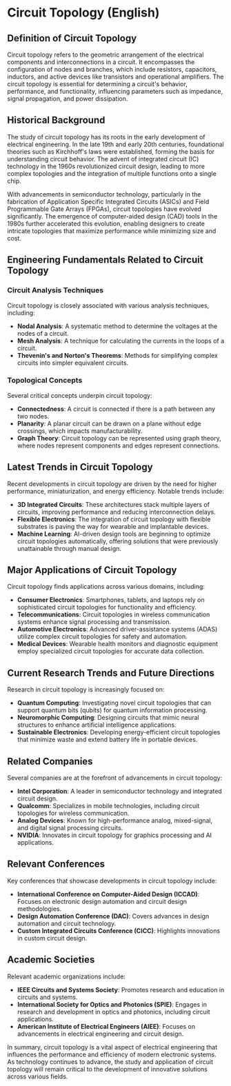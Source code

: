 # Circuit Topology (English)

## Definition of Circuit Topology

Circuit topology refers to the geometric arrangement of the electrical components and interconnections in a circuit. It encompasses the configuration of nodes and branches, which include resistors, capacitors, inductors, and active devices like transistors and operational amplifiers. The circuit topology is essential for determining a circuit's behavior, performance, and functionality, influencing parameters such as impedance, signal propagation, and power dissipation.

## Historical Background

The study of circuit topology has its roots in the early development of electrical engineering. In the late 19th and early 20th centuries, foundational theories such as Kirchhoff's laws were established, forming the basis for understanding circuit behavior. The advent of integrated circuit (IC) technology in the 1960s revolutionized circuit design, leading to more complex topologies and the integration of multiple functions onto a single chip.

With advancements in semiconductor technology, particularly in the fabrication of Application Specific Integrated Circuits (ASICs) and Field Programmable Gate Arrays (FPGAs), circuit topologies have evolved significantly. The emergence of computer-aided design (CAD) tools in the 1980s further accelerated this evolution, enabling designers to create intricate topologies that maximize performance while minimizing size and cost.

## Engineering Fundamentals Related to Circuit Topology

### Circuit Analysis Techniques

Circuit topology is closely associated with various analysis techniques, including:

- **Nodal Analysis**: A systematic method to determine the voltages at the nodes of a circuit.
- **Mesh Analysis**: A technique for calculating the currents in the loops of a circuit.
- **Thevenin's and Norton's Theorems**: Methods for simplifying complex circuits into simpler equivalent circuits.

### Topological Concepts

Several critical concepts underpin circuit topology:

- **Connectedness**: A circuit is connected if there is a path between any two nodes.
- **Planarity**: A planar circuit can be drawn on a plane without edge crossings, which impacts manufacturability.
- **Graph Theory**: Circuit topology can be represented using graph theory, where nodes represent components and edges represent connections.

## Latest Trends in Circuit Topology

Recent developments in circuit topology are driven by the need for higher performance, miniaturization, and energy efficiency. Notable trends include:

- **3D Integrated Circuits**: These architectures stack multiple layers of circuits, improving performance and reducing interconnection delays.
- **Flexible Electronics**: The integration of circuit topology with flexible substrates is paving the way for wearable and implantable devices.
- **Machine Learning**: AI-driven design tools are beginning to optimize circuit topologies automatically, offering solutions that were previously unattainable through manual design.

## Major Applications of Circuit Topology

Circuit topology finds applications across various domains, including:

- **Consumer Electronics**: Smartphones, tablets, and laptops rely on sophisticated circuit topologies for functionality and efficiency.
- **Telecommunications**: Circuit topologies in wireless communication systems enhance signal processing and transmission.
- **Automotive Electronics**: Advanced driver-assistance systems (ADAS) utilize complex circuit topologies for safety and automation.
- **Medical Devices**: Wearable health monitors and diagnostic equipment employ specialized circuit topologies for accurate data collection.

## Current Research Trends and Future Directions

Research in circuit topology is increasingly focused on:

- **Quantum Computing**: Investigating novel circuit topologies that can support quantum bits (qubits) for quantum information processing.
- **Neuromorphic Computing**: Designing circuits that mimic neural structures to enhance artificial intelligence applications.
- **Sustainable Electronics**: Developing energy-efficient circuit topologies that minimize waste and extend battery life in portable devices.

## Related Companies

Several companies are at the forefront of advancements in circuit topology:

- **Intel Corporation**: A leader in semiconductor technology and integrated circuit design.
- **Qualcomm**: Specializes in mobile technologies, including circuit topologies for wireless communication.
- **Analog Devices**: Known for high-performance analog, mixed-signal, and digital signal processing circuits.
- **NVIDIA**: Innovates in circuit topology for graphics processing and AI applications.

## Relevant Conferences

Key conferences that showcase developments in circuit topology include:

- **International Conference on Computer-Aided Design (ICCAD)**: Focuses on electronic design automation and circuit design methodologies.
- **Design Automation Conference (DAC)**: Covers advances in design automation and circuit technology.
- **Custom Integrated Circuits Conference (CICC)**: Highlights innovations in custom circuit design.

## Academic Societies

Relevant academic organizations include:

- **IEEE Circuits and Systems Society**: Promotes research and education in circuits and systems.
- **International Society for Optics and Photonics (SPIE)**: Engages in research and development in optics and photonics, including circuit applications.
- **American Institute of Electrical Engineers (AIEE)**: Focuses on advancements in electrical engineering and circuit design.

In summary, circuit topology is a vital aspect of electrical engineering that influences the performance and efficiency of modern electronic systems. As technology continues to advance, the study and application of circuit topology will remain critical to the development of innovative solutions across various fields.